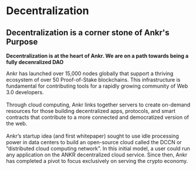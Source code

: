 # Decentralization

## Decentralization is a corner stone of Ankr's Purpose

**Decentralization is at the heart of Ankr. We are on a path towards being a fully decenralized DAO**&#x20;

Ankr has launched over 15,000 nodes globally that support a thriving ecosystem of over 50 Proof-of-Stake blockchains. This infrastructure is fundamental for contributing tools for a rapidly growing community of Web 3.0 developers.\
\
Through cloud computing, Ankr links together servers to create on-demand resources for those building decentralized apps, protocols, and smart contracts that contribute to a more connected and democratized version of the web.\
\
Ankr’s startup idea (and first whitepaper) sought to use idle processing power in data centers to build an open-source cloud called the DCCN or “distributed cloud computing network”. In this initial model, a user could run any application on the ANKR decentralized cloud service. Since then, Ankr has completed a pivot to focus exclusively on serving the crypto economy.
